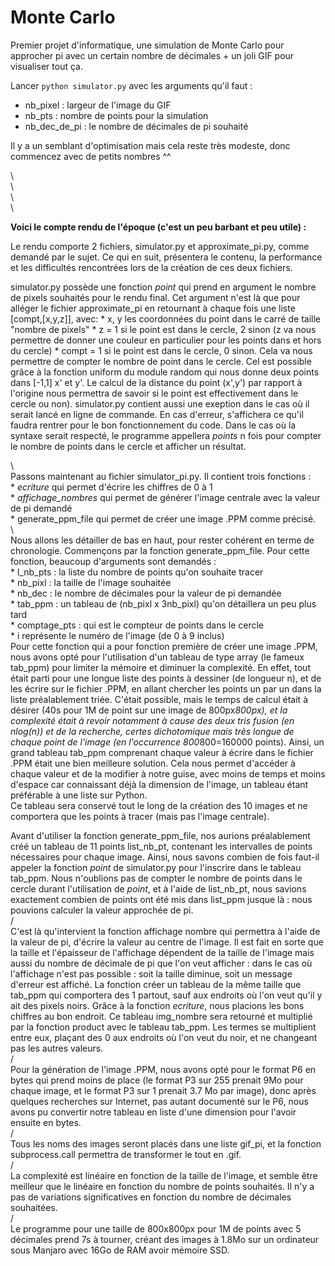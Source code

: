 # Monte Carlo

Premier projet d'informatique, une simulation de Monte Carlo pour approcher pi avec un certain nombre de décimales + un joli GIF pour visualiser tout ça.

Lancer `python simulator.py` avec les arguments qu'il faut :
  * nb_pixel : largeur de l'image du GIF
  * nb_pts : nombre de points pour la simulation
  * nb_dec_de_pi : le nombre de décimales de pi souhaité

Il y a un semblant d'optimisation mais cela reste très modeste, donc commencez avec de petits nombres ^^

  
  \  
  \  
  \  
  \  


**Voici le compte rendu de l'époque (c'est un peu barbant et peu utile) :** 

Le rendu comporte 2 fichiers, simulator.py et approximate_pi.py, comme demandé par le sujet.
Ce qui en suit, présentera le contenu, la performance et les difficultés rencontrées lors de la création de ces deux fichiers.  

simulator.py possède une fonction _point_ qui prend en argument le nombre de pixels souhaités pour le rendu final. Cet argument n'est là que pour alléger le fichier approximate_pi en retournant à chaque fois une liste [compt,[x,y,z]], avec:
	* x, y les coordonnées du point dans le carré de taille "nombre de pixels"
	* z = 1 si le point est dans le cercle, 2 sinon (z va nous permettre de donner une couleur en particulier pour les points dans et hors du cercle)
	* compt = 1 si le point est dans le cercle, 0 sinon. Cela va nous permettre de compter le nombre de point dans le cercle.
Cel est possible grâce à la fonction uniform du module random qui nous donne deux points dans [-1,1] x' et y'. Le calcul de la distance du point (x',y') par rapport à l'origine nous permettra de savoir si le point est effectivement dans le cercle ou non).
simulator.py contient aussi une exeption dans le cas où il serait lancé en ligne de commande. En cas d'erreur, s'affichera ce qu'il faudra rentrer pour le bon fonctionnement du code. Dans le cas où la syntaxe serait respecté, le programme appellera _points_ n fois pour compter le nombre de points dans le cercle et afficher un résultat.  

\  
Passons maintenant au fichier simulator_pi.py. Il contient trois fonctions :  
	* _ecriture_ qui permet d'écrire les chiffres de 0 à 1  
	* _affichage_nombres_ qui permet de générer l'image centrale avec la valeur de pi demandé  
	* generate_ppm_file qui permet de créer une image .PPM comme précisé.  
\  
Nous allons les détailler de bas en haut, pour rester cohérent en terme de chronologie. Commençons par la fonction generate_ppm_file.
Pour cette fonction, beaucoup d'arguments sont demandés :   
	* l_nb_pts : la liste du nombre de points qu'on souhaite tracer  
	* nb_pixl : la taille de l'image souhaitée  
	* nb_dec : le nombre de décimales pour la valeur de pi demandée   
	* tab_ppm : un tableau de (nb_pixl x 3nb_pixl) qu'on détaillera un peu plus tard  
	* comptage_pts : qui est le compteur de points dans le cercle  
	* i représente le numéro de l'image (de 0 à 9 inclus)    
Pour cette fonction qui a pour fonction première de créer une image .PPM, nous avons opté pour l'utilisation d'un tableau de type array (le fameux tab_ppm) pour limiter la mémoire et diminuer la complexité. En effet, tout était parti pour une longue liste des points à dessiner (de longueur n), et de les écrire sur le fichier .PPM, en allant chercher les points un par un dans la liste préalablement triée. C'était possible, mais le temps de calcul était à désirer (40s pour 1M de point sur une image de 800px*800px), et la complexité était à revoir notamment à cause des deux tris fusion (en nlog(n)) et de la recherche, certes dichotomique mais très longue de chaque point de l'image (en l'occurrence 800*800=160000 points).
Ainsi, un grand tableau tab_ppm comprenant chaque valeur à écrire dans le fichier .PPM était une bien meilleure solution. Cela nous permet d'accéder à chaque valeur et de la modifier à notre guise, avec moins de temps et moins d'espace car connaissant déjà la dimension de l'image, un tableau étant préférable à une liste sur Python.   
Ce tableau sera conservé tout le long de la création des 10 images et ne comportera que les points à tracer (mais pas l'image centrale).  

Avant d'utiliser la fonction generate_ppm_file, nos aurions préalablement créé un tableau de 11 points list_nb_pt, contenant les intervalles de points nécessaires pour chaque image. Ainsi, nous savons combien de fois faut-il appeler la fonction _point_ de simulator.py pour l'inscrire dans le tableau tab_ppm. Nous n'oublions pas de compter le nombre de points dans le cercle durant l'utilisation de _point_, et à l'aide de list_nb_pt, nous savions exactement combien de points ont été mis dans list_ppm jusque là : nous pouvions calculer la valeur approchée de pi.   
/  
C'est là qu'intervient la fonction affichage nombre qui permettra à l'aide de la valeur de pi, d'écrire la valeur au centre de l'image. Il est fait en sorte que la taille et l'épaisseur de l'affichage dépendent de la taille de l'image mais aussi du nombre de décimale de pi que l'on veut afficher : dans le cas où l'affichage n'est pas possible : soit la taille diminue, soit un message d'erreur est affiché. La fonction créer un tableau de la même taille que tab_ppm qui comportera des 1 partout, sauf aux endroits où l'on veut qu'il y ait des pixels noirs. Grâce à la fonction _ecriture_, nous placions les bons chiffres au bon endroit. Ce tableau img_nombre sera retourné et multiplié par la fonction product avec le tableau tab_ppm. Les termes se multiplient entre eux, plaçant des 0 aux endroits où l'on veut du noir, et ne changeant pas les autres valeurs.   
/  
Pour la génération de l'image .PPM, nous avons opté pour le format P6 en bytes qui prend moins de place (le format P3 sur 255 prenait 9Mo pour chaque image, et le format P3 sur 1 prenait 3.7 Mo par image), donc après quelques recherches sur Internet, pas autant documenté sur le P6, nous avons pu convertir notre tableau en liste d'une dimension pour l'avoir ensuite en bytes.   
/  
Tous les noms des images seront placés dans une liste gif_pi, et la fonction subprocess.call permettra de transformer le tout en .gif.  
/  
La complexité est linéaire en fonction de la taille de l'image, et semble être meilleur que le linéaire en fonction du nombre de points souhaités. Il n'y a pas de variations significatives en fonction du nombre de décimales souhaitées.   
/  
Le programme pour une taille de 800x800px pour 1M de points avec 5 décimales prend 7s à tourner, créant des images à 1.8Mo sur un ordinateur sous Manjaro avec 16Go de RAM avoir mémoire SSD.  
